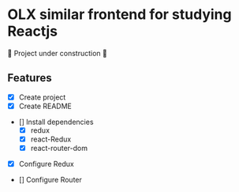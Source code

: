 # OLX similar frontend for studying Reactjs

:construction: Project under construction :construction:

## Features
- [x] Create project
- [x] Create README
- [] Install dependencies
    - [x] redux
    - [x] react-Redux
    - [x] react-router-dom
- [x] Configure Redux
- [] Configure Router